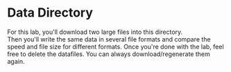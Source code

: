 # Data Directory
For this lab, you'll download two large files into this directory.  
Then you'll write the same data in several file formats and compare the speed and file size for different formats.
Once you're done with the lab, feel free to delete the datafiles.
You can always download/regenerate them again.

